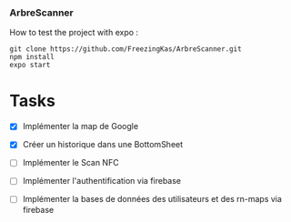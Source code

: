 ### ArbreScanner

How to test the project with expo :

```
git clone https://github.com/FreezingKas/ArbreScanner.git
npm install
expo start
```

# Tasks

- [x] Implémenter la map de Google
- [x] Créer un historique dans une BottomSheet
- [ ] Implémenter le Scan NFC
- [ ] Implémenter l'authentification via firebase
- [ ] Implémenter la bases de données des utilisateurs et des <Marker/> rn-maps via firebase


